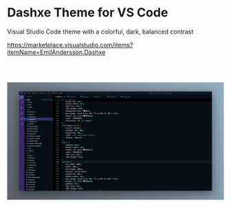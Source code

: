 # Dashxe Theme for VS Code
Visual Studio Code theme with a colorful, dark, balanced contrast

https://marketplace.visualstudio.com/items?itemName=EmilAndersson.Dashxe

<br>
<br>

![Dashxe Theme](2.png)
